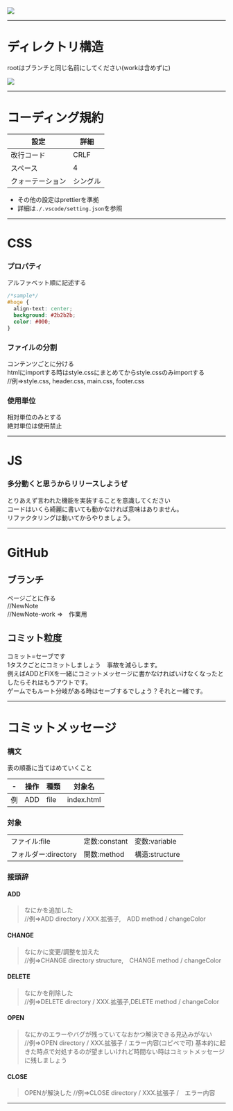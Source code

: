 <img src="https://uploda1.ysklog.net/eee1d71487629b9e9785d8ce46866d3f.png">

***
# ディレクトリ構造
rootはブランチと同じ名前にしてください(workは含めずに)

<img src="https://uploda1.ysklog.net/1d8ce29b857e00e110e5e2a44dd20899.png">

***
# コーディング規約
|設定|詳細|
|----|---|
|改行コード|CRLF|
|スペース | 4 |
|クォーテーション|シングル|

* その他の設定はprettierを準拠
* 詳細は```./.vscode/setting.json```を参照

***
# CSS
### プロパティ
アルファベット順に記述する
```css
/*sample*/
#hoge {
  align-text: center;
  background: #2b2b2b;
  color: #000;
}
```
### ファイルの分割
コンテンツごとに分ける<br>
htmlにimportする時はstyle.cssにまとめてからstyle.cssのみimportする<br>
//例=>style.css, header.css, main.css, footer.css<br>

### 使用単位
相対単位のみとする<br>
絶対単位は使用禁止
***
# JS
### 多分動くと思うからリリースしようぜ
とりあえず言われた機能を実装することを意識してください<br>
コードはいくら綺麗に書いても動かなければ意味はありません。<br>
リファクタリングは動いてからやりましょう。<br>

***
# GitHub
## ブランチ
ページごとに作る<br>
//NewNote<br>
//NewNote-work =>　作業用
## コミット粒度
コミット=セーブです<br>
1タスクごとにコミットしましょう　事故を減らします。<br>
例えばADDとFIXを一緒にコミットメッセージに書かなければいけなくなったとしたらそれはもうアウトです。<br>
ゲームでもルート分岐がある時はセーブするでしょう？それと一緒です。

***
# コミットメッセージ
### 構文
表の順番に当てはめていくこと

|-|操作|種類|対象名|
|-|-|-|-|
|例|ADD|file|index.html|
### 対象
| | | |
|-|-|-|
|ファイル:file|定数:constant|変数:variable|
|フォルダー:directory|関数:method|構造:structure|

### 接頭辞
#### ADD
>なにかを追加した<br>
//例=>ADD directory / XXX.拡張子,　ADD method / changeColor
#### CHANGE
>なにかに変更/調整を加えた<br>
//例=>CHANGE directory structure,　CHANGE method / changeColor
#### DELETE
>なにかを削除した<br>
//例=>DELETE directory / XXX.拡張子,DELETE method / changeColor
#### OPEN
>なにかのエラーやバグが残っていてなおかつ解決できる見込みがない<br>
//例=>OPEN directory / XXX.拡張子 / エラー内容(コピペで可)
基本的に起きた時点で対処するのが望ましいけれど時間ない時はコミットメッセージに残しましょう
#### CLOSE
>OPENが解決した
//例=>CLOSE directory / XXX.拡張子 /　エラー内容
***

